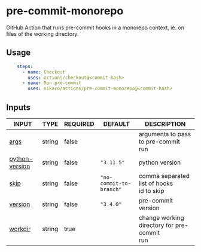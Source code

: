 # pre-commit-monorepo

GitHub Action that runs pre-commit hooks in a monorepo context, ie. on files of the working directory.

## Usage

```yaml
    steps:
      - name: Checkout
        uses: actions/checkout@<commit-hash>
      - name: Run pre-commit
        uses: nikaro/actions/pre-commit-monorepo@<commit-hash>
```

## Inputs

<!-- AUTO-DOC-INPUT:START - Do not remove or modify this section -->

|                                   INPUT                                    |  TYPE  | REQUIRED |         DEFAULT         |                   DESCRIPTION                    |
|----------------------------------------------------------------------------|--------|----------|-------------------------|--------------------------------------------------|
|                <a name="input_args"></a>[args](#input_args)                | string |  false   |                         |     arguments to pass to pre-commit <br>run      |
| <a name="input_python-version"></a>[python-version](#input_python-version) | string |  false   |       `"3.11.5"`        |                  python version                  |
|                <a name="input_skip"></a>[skip](#input_skip)                | string |  false   | `"no-commit-to-branch"` |  comma separated list of hooks <br>id to skip    |
|           <a name="input_version"></a>[version](#input_version)            | string |  false   |        `"3.4.0"`        |                pre-commit version                |
|           <a name="input_workdir"></a>[workdir](#input_workdir)            | string |   true   |                         | change working directory for pre-commit <br>run  |

<!-- AUTO-DOC-INPUT:END -->
